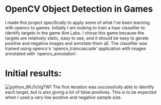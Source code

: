 # OpenCV Object Detection in Games
I made this project specifically to apply some of what I've been learning with opencv to games. Initially I am looking to train a haar classifier to identify targets in the game Aim Labs. I chose this game because the targets are relatively static, easy to see,  and it should be easy to gerate positive and negative images and annotate them all. The classifier was trained using opencv's 'opencv_traincascade' application with images annotated with 'opencv_annotation'. 
# Initial results:
![python_6KJ1cVgTW1](https://user-images.githubusercontent.com/47011094/156307620-79a484eb-d7ca-4977-8524-4600f08e271b.png)
The first iteration was successfully able to identify each target, but is also giving a lot of false positives. This is to be expected when I used a very low positive and negative sample size.
